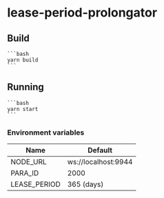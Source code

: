 # lease-period-prolongator

## Build

    ```bash
    yarn build
    ```

## Running

    ```bash
    yarn start
    ```

### Environment variables

| Name         | Default             |
| ------------ | ------------------- |
| NODE_URL     | ws://localhost:9944 |
| PARA_ID      | 2000                |
| LEASE_PERIOD | 365 (days)          |